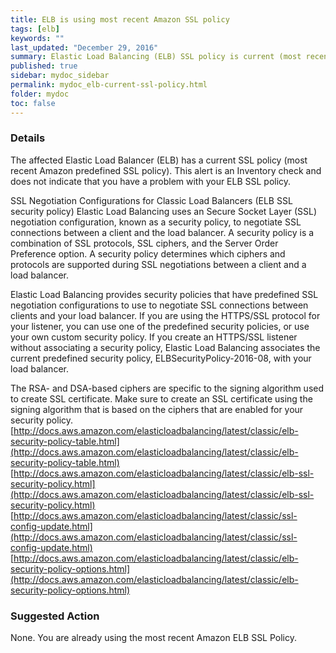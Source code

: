 ```yaml
---
title: ELB is using most recent Amazon SSL policy
tags: [elb]
keywords: ""
last_updated: "December 29, 2016"
summary: Elastic Load Balancing (ELB) SSL policy is current (most recent Amazon predefined SSL policy).
published: true
sidebar: mydoc_sidebar
permalink: mydoc_elb-current-ssl-policy.html
folder: mydoc
toc: false
---
```


### Details  
The affected Elastic Load Balancer (ELB) has a current SSL policy (most recent Amazon predefined SSL policy). This alert is an Inventory check and does not indicate that you have a problem with your ELB SSL policy.

SSL Negotiation Configurations for Classic Load Balancers (ELB SSL security policy)
Elastic Load Balancing uses an Secure Socket Layer (SSL) negotiation configuration, known as a security policy, to negotiate SSL connections between a client and the load balancer. A security policy is a combination of SSL protocols, SSL ciphers, and the Server Order Preference option. A security policy determines which ciphers and protocols are supported during SSL negotiations between a client and a load balancer.  

Elastic Load Balancing provides security policies that have predefined SSL negotiation configurations to use to negotiate SSL connections between clients and your load balancer. If you are using the HTTPS/SSL protocol for your listener, you can use one of the predefined security policies, or use your own custom security policy. If you create an HTTPS/SSL listener without associating a security policy, Elastic Load Balancing associates the current predefined security policy, ELBSecurityPolicy-2016-08, with your load balancer.  

The RSA- and DSA-based ciphers are specific to the signing algorithm used to create SSL certificate. Make sure to create an SSL certificate using the signing algorithm that is based on the ciphers that are enabled for your security policy.  
[http://docs.aws.amazon.com/elasticloadbalancing/latest/classic/elb-security-policy-table.html](http://docs.aws.amazon.com/elasticloadbalancing/latest/classic/elb-security-policy-table.html)
[http://docs.aws.amazon.com/elasticloadbalancing/latest/classic/elb-ssl-security-policy.html](http://docs.aws.amazon.com/elasticloadbalancing/latest/classic/elb-ssl-security-policy.html)
[http://docs.aws.amazon.com/elasticloadbalancing/latest/classic/ssl-config-update.html](http://docs.aws.amazon.com/elasticloadbalancing/latest/classic/ssl-config-update.html)
[http://docs.aws.amazon.com/elasticloadbalancing/latest/classic/elb-security-policy-options.html](http://docs.aws.amazon.com/elasticloadbalancing/latest/classic/elb-security-policy-options.html)

### Suggested Action
None. You are already using the most recent Amazon ELB SSL Policy.  
